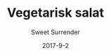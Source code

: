 ---
title: 'Vegetarisk salat'
tags: Sandwich/salat
description: 'Kålsalat med quinoa. Serveres uden brød.'
price: '65'
meta:
    id: 61dfb9e4e45c666bdbac86bbf39748b445f1f24e
    parentId: f20f57fa9c3d8bff0902cfb33f350091a3a48d51
    language: da
date: '2017-9-2'
author: 'Sweet Surrender'
---